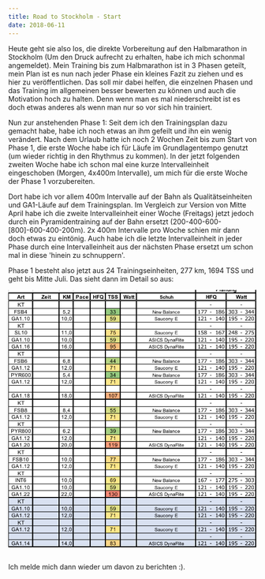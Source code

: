 ```yaml
---
title: Road to Stockholm - Start
date: 2018-06-11
---
```


Heute geht sie also los, die direkte Vorbereitung auf den Halbmarathon in Stockholm (Um den Druck aufrecht zu erhalten, habe ich mich schonmal angemeldet). Mein Training bis zum Halbmarathon ist in 3 Phasen geteilt, mein Plan ist es nun nach jeder Phase ein kleines Fazit zu ziehen und es hier zu veröffentlichen. Das soll mir dabei helfen, die einzelnen Phasen und das Training im allgemeinen besser bewerten zu können und auch die Motivation hoch zu halten. Denn wenn man es mal niederschreibt ist es doch etwas anderes als wenn man nur so vor sich hin trainiert.

Nun zur anstehenden Phase 1: Seit dem ich den Trainingsplan dazu gemacht habe, habe ich noch etwas an ihm gefeilt und ihn ein wenig verändert. Nach dem Urlaub hatte ich noch 2 Wochen Zeit bis zum Start von Phase 1, die erste Woche habe ich für Läufe im Grundlagentempo genutzt (um wieder richtig in den Rhythmus zu kommen). In der jetzt folgenden zweiten Woche habe ich schon mal eine kurze Intervalleinheit eingeschoben (Morgen, 4x400m Intervalle), um mich für die erste Woche der Phase 1 vorzubereiten.

Dort habe ich vor allem 400m Intervalle auf der Bahn als Qualitätseinheiten und GA1-Läufe auf dem Trainingsplan. Im Vergleich zur Version von Mitte April habe ich die zweite Intervalleinheit einer Woche (Freitags) jetzt jedoch durch ein Pyramidentraining auf der Bahn ersetzt (200-400-600-\[800\]-600-400-200m). 2x 400m Intervalle pro Woche schien mir dann doch etwas zu eintönig. Auch habe ich die letzte Intervalleinheit in jeder Phase durch eine Intervalleinheit aus der nächsten Phase ersetzt um schon mal in diese 'hinein zu schnuppern'.

Phase 1 besteht also jetzt aus 24 Trainingseinheiten, 277 km, 1694 TSS und geht bis Mitte Juli. Das sieht dann im Detail so aus:

[<img src='/assets/images/Screen-Shot-2018-05-07-at-21.00.51.png' class='w-4/5' align='center'/>](/assets/images/Screen-Shot-2018-05-07-at-21.00.51.png)<br><br>

Ich melde mich dann wieder um davon zu berichten :).<br><br>
